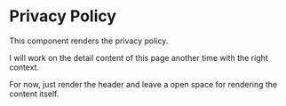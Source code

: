 # Privacy Policy

This component renders the privacy policy.

I will work on the detail content of this page another time with the right context.

For now, just render the header and leave a open space for rendering the content itself.
